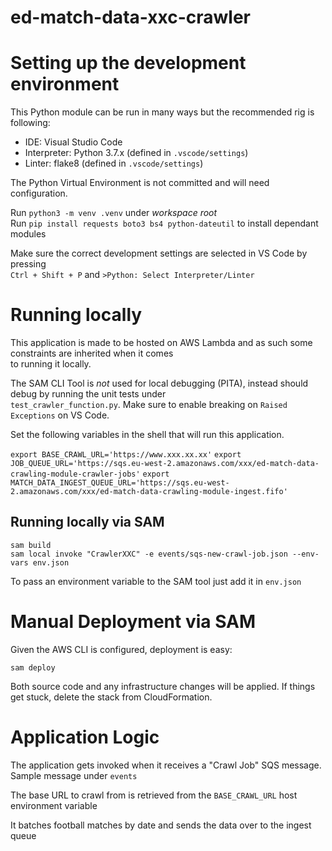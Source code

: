 # ed-match-data-xxc-crawler  

# Setting up the development environment  

This Python module can be run in many ways but the recommended rig is following:  

- IDE: Visual Studio Code
- Interpreter: Python 3.7.x (defined in `.vscode/settings`)
- Linter: flake8 (defined in `.vscode/settings`)

The Python Virtual Environment is not committed and will need configuration.  

Run `python3 -m venv .venv` under *workspace root*  
Run `pip install requests boto3 bs4 python-dateutil` to install dependant modules

Make sure the correct development settings are selected in VS Code by pressing  
`Ctrl + Shift + P` and `>Python: Select Interpreter/Linter`   

# Running locally

This application is made to be hosted on AWS Lambda and as such some constraints are inherited when it comes  
to running it locally. 

The SAM CLI Tool is *not* used for local debugging (PITA), instead should debug by running the unit tests under  
`test_crawler_function.py`. Make sure to enable breaking on `Raised Exceptions` on VS Code.

Set the following variables in the shell that will run this application.

`export BASE_CRAWL_URL='https://www.xxx.xx.xx'`
`export JOB_QUEUE_URL='https://sqs.eu-west-2.amazonaws.com/xxx/ed-match-data-crawling-module-crawler-jobs'`
`export MATCH_DATA_INGEST_QUEUE_URL='https://sqs.eu-west-2.amazonaws.com/xxx/ed-match-data-crawling-module-ingest.fifo'`

## Running locally via SAM

```
sam build
sam local invoke "CrawlerXXC" -e events/sqs-new-crawl-job.json --env-vars env.json
```

To pass an environment variable to the SAM tool just add it in `env.json`  

# Manual Deployment via SAM

Given the AWS CLI is configured, deployment is easy: 

```
sam deploy
```

Both source code and any infrastructure changes will be applied. If things get stuck, delete the stack from CloudFormation.

# Application Logic

The application gets invoked when it receives a "Crawl Job" SQS message. Sample message under `events`  

The base URL to crawl from is retrieved from the `BASE_CRAWL_URL` host environment variable  

It batches football matches by date and sends the data over to the ingest queue